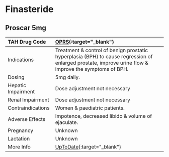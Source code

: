 # Finasteride

## Proscar 5mg

| TAH Drug Code      | [OPRS](https://www.tahsda.org.tw/drugs/hissearch.php?drug_code=OPRS){:target="_blank"}                                                                |
|:-------------------|:------------------------------------------------------------------------------------------------------------------------------------------------------|
| Indications        | Treatment & control of benign prostatic hyperplasia (BPH) to cause regression of enlarged prostate, improve urine flow & improve the symptoms of BPH. |
| Dosing             | 5mg daily.                                                                                                                                            |
| Hepatic Impairment | Dose adjustment not necessary                                                                                                                         |
| Renal Impairment   | Dose adjustment not necessary                                                                                                                         |
| Contraindications  | Women & paediatric patients.                                                                                                                          |
| Adverse Effects    | Impotence, decreased libido & volume of ejaculate.                                                                                                    |
| Pregnancy          | Unknown                                                                                                                                               |
| Lactation          | Unknown                                                                                                                                               |
| More Info          | [UpToDate](https://www.uptodate.com/contents/finasteride-drug-information){:target="_blank"}                                                          |

